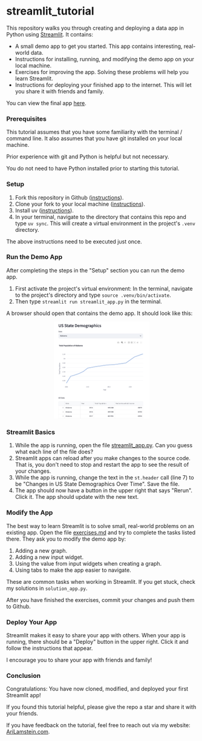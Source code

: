 # streamlit_tutorial

This repository walks you through creating and deploying a data app in Python using
[Streamlit](https://streamlit.io/). It contains:

  * A small demo app to get you started. This app contains interesting, real-world data.
  * Instructions for installing, running, and modifying the demo app on your local machine.
  * Exercises for improving the app. Solving these problems will help you learn Streamlit.
  * Instructions for deploying your finished app to the internet. This will let you share it with friends and family.

You can view the final app [here](https://arilamstein-tutorial.streamlit.app/).

### Prerequisites

This tutorial assumes that you have some familiarity with the terminal / command line. It also assumes that you have git installed on your local machine.

Prior experience with git and Python is helpful but not necessary. 

You do not need to have Python installed prior to starting this tutorial. 

### Setup

1. Fork this repository in Github
   ([instructions](https://docs.github.com/en/pull-requests/collaborating-with-pull-requests/working-with-forks/fork-a-repo?tool=desktop)).
1. Clone your fork to your local machine ([instructions](https://docs.github.com/en/repositories/creating-and-managing-repositories/cloning-a-repository)).
1. Install uv ([instructions](https://docs.astral.sh/uv/#installation)). 
1. In your terminal, navigate to the directory that contains this repo and type `uv sync`. This will create a
   virtual environment in the project's `.venv` directory.  

The above instructions need to be executed just once.

### Run the Demo App

After completing the steps in the "Setup" section you can run the demo app.

1. First activate the project's virtual environment: In the terminal, navigate to the project's directory and type `source .venv/bin/activate`.
1. Then type `streamlit run streamlit_app.py` in the terminal. 

A browser should open that contains the demo app. It should look like this:
<p align="center">
  <img src="screenshot-demo-app.png" alt="Demo App Screenshot" width="50%">
</p>

### Streamlit Basics

1. While the app is running, open the file [streamlit_app.py](streamlit_app.py). Can you guess what each line of
   the file does?
1. Streamlit apps can reload after you make changes to the source code. That is, you don't need to stop and restart the app to
   see the result of your changes. 
1. While the app is running, change the text in the
   `st.header` call (line 7) to be "Changes in US State Demographics Over Time". Save the file. 
1. The app should now have
   a button in the upper right that says "Rerun". Click it. The app should update with the new text.
   
### Modify the App 

The best way to learn Streamlit is to solve small, real-world problems on an existing app. Open the file
[exercises.md](exercises.md) and try to complete the tasks listed there. They ask you to modify the demo app by:
1. Adding a new graph.
1. Adding a new input widget.
1. Using the value from input widgets when creating a graph. 
1. Using tabs to make the app easier to navigate. 

These are common tasks when working in Streamlit. If you get stuck, check my solutions in `solution_app.py`.

After you have finished the exercises, commit your changes and push them to Github.

### Deploy Your App

Streamlit makes it easy to share your app with others. When your app is running, there should be a "Deploy" button in
the upper right. Click it and follow the instructions that appear.

I encourage you to share your app with friends and family!

### Conclusion

Congratulations: You have now cloned, modified, and deployed your first Streamlit app!

If you found this tutorial helpful, please give the repo a star and share it with your friends. 

If you have feedback on the tutorial, feel free to reach out via my website: [AriLamstein.com](https://arilamstein.com/).